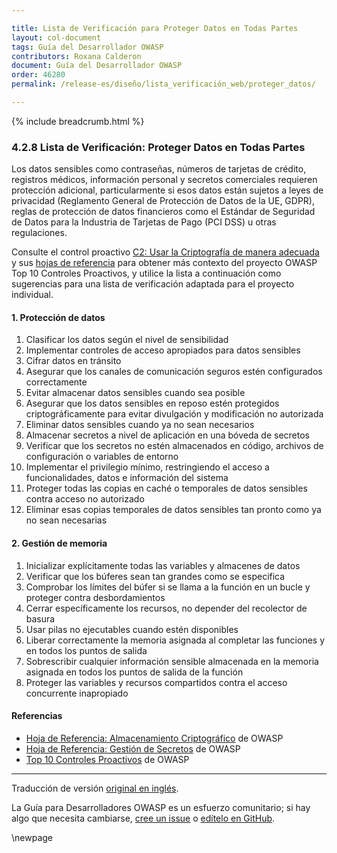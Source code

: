 ```yaml
---

title: Lista de Verificación para Proteger Datos en Todas Partes
layout: col-document
tags: Guía del Desarrollador OWASP
contributors: Roxana Calderon
document: Guía del Desarrollador OWASP
order: 46280
permalink: /release-es/diseño/lista_verificación_web/proteger_datos/

---
```


{% include breadcrumb.html %}

### 4.2.8 Lista de Verificación: Proteger Datos en Todas Partes

Los datos sensibles como contraseñas, números de tarjetas de crédito, registros médicos, información personal y secretos comerciales
requieren protección adicional, particularmente si esos datos están sujetos a leyes de privacidad (Reglamento General de Protección de Datos de la UE, GDPR),
reglas de protección de datos financieros como el Estándar de Seguridad de Datos para la Industria de Tarjetas de Pago (PCI DSS) u otras regulaciones.

Consulte el control proactivo [C2: Usar la Criptografía de manera adecuada][control2] y sus [hojas de referencia][csproactive-c8]
para obtener más contexto del proyecto OWASP Top 10 Controles Proactivos,
y utilice la lista a continuación como sugerencias para una lista de verificación adaptada para el proyecto individual.

#### 1. Protección de datos

1. Clasificar los datos según el nivel de sensibilidad
2. Implementar controles de acceso apropiados para datos sensibles
3. Cifrar datos en tránsito
4. Asegurar que los canales de comunicación seguros estén configurados correctamente
5. Evitar almacenar datos sensibles cuando sea posible
6. Asegurar que los datos sensibles en reposo estén protegidos criptográficamente para evitar divulgación y modificación no autorizada
7. Eliminar datos sensibles cuando ya no sean necesarios
8. Almacenar secretos a nivel de aplicación en una bóveda de secretos
9. Verificar que los secretos no estén almacenados en código, archivos de configuración o variables de entorno
10. Implementar el privilegio mínimo, restringiendo el acceso a funcionalidades, datos e información del sistema
11. Proteger todas las copias en caché o temporales de datos sensibles contra acceso no autorizado
12. Eliminar esas copias temporales de datos sensibles tan pronto como ya no sean necesarias

#### 2. Gestión de memoria

1. Inicializar explícitamente todas las variables y almacenes de datos
2. Verificar que los búferes sean tan grandes como se especifica
3. Comprobar los límites del búfer si se llama a la función en un bucle y proteger contra desbordamientos
4. Cerrar específicamente los recursos, no depender del recolector de basura
5. Usar pilas no ejecutables cuando estén disponibles
6. Liberar correctamente la memoria asignada al completar las funciones y en todos los puntos de salida
7. Sobrescribir cualquier información sensible almacenada en la memoria asignada en todos los puntos de salida de la función
8. Proteger las variables y recursos compartidos contra el acceso concurrente inapropiado

#### Referencias

* [Hoja de Referencia: Almacenamiento Criptográfico][cscs] de OWASP
* [Hoja de Referencia: Gestión de Secretos][cssm] de OWASP
* [Top 10 Controles Proactivos][proactive10] de OWASP

----
Traducción de versión [original en inglés][release060208].

La Guía para Desarrolladores OWASP es un esfuerzo comunitario; si hay algo que necesita cambiarse,
[cree un issue][issue060208] o [edítelo en GitHub][edit060208].

[release060208]: https://github.com/OWASP/www-project-developer-guide/blob/main/release/06-design/02-web-app-checklist/08-protect-data.md
[csproactive-c8]: https://cheatsheetseries.owasp.org/IndexProactiveControls.html#c8-protect-data-everywhere
[control2]: https://top10proactive.owasp.org/the-top-10/c2-crypto/
[cscs]: https://cheatsheetseries.owasp.org/cheatsheets/Cryptographic_Storage_Cheat_Sheet
[cssm]: https://cheatsheetseries.owasp.org/cheatsheets/Secrets_Management_Cheat_Sheet
[edit060208]: https://github.com/OWASP/www-project-developer-guide/blob/main/draft/06-design/02-web-app-checklist/08-protect-data.md
[issue060208]: https://github.com/OWASP/www-project-developer-guide/issues/new?labels=enhancement&template=request.md&title=Update:%2006-design/02-web-app-checklist/08-protect-data
[proactive10]: https://top10proactive.owasp.org/

\newpage
